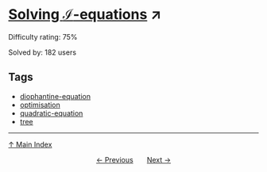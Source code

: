 # [Solving $\mathcal{I}$-equations](https://projecteuler.net/problem=674) ↗️

Difficulty rating: 75%

Solved by: 182 users
## Tags

- [diophantine-equation](../tags/diophantine-equation.md)
- [optimisation](../tags/optimisation.md)
- [quadratic-equation](../tags/quadratic-equation.md)
- [tree](../tags/tree.md)



---

[↑ Main Index](../README.md)


<div align=center><a href='673.md'>← Previous</a> &nbsp;&nbsp; &nbsp;&nbsp;  <a href='675.md'>Next →</a></div>
